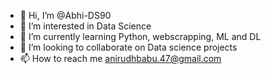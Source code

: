 - 👋 Hi, I’m @Abhi-DS90
- 👀 I’m interested in Data Science
- 🌱 I’m currently learning Python, webscrapping, ML and DL
- 💞️ I’m looking to collaborate on Data science projects
- 📫 How to reach me anirudhbabu.47@gmail.com


<!---
Abhi-DS90/Abhi-DS90 is a ✨ special ✨ repository because its `README.md` (this file) appears on your GitHub profile.
You can click the Preview link to take a look at your changes.
--->

